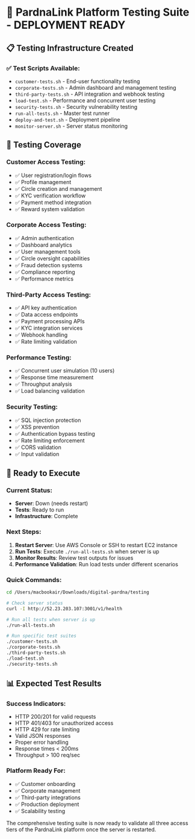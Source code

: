 # 🧪 PardnaLink Platform Testing Suite - DEPLOYMENT READY

## 📋 Testing Infrastructure Created

### ✅ Test Scripts Available:
- `customer-tests.sh` - End-user functionality testing
- `corporate-tests.sh` - Admin dashboard and management testing  
- `third-party-tests.sh` - API integration and webhook testing
- `load-test.sh` - Performance and concurrent user testing
- `security-tests.sh` - Security vulnerability testing
- `run-all-tests.sh` - Master test runner
- `deploy-and-test.sh` - Deployment pipeline
- `monitor-server.sh` - Server status monitoring

## 🎯 Testing Coverage

### Customer Access Testing:
- ✅ User registration/login flows
- ✅ Profile management
- ✅ Circle creation and management
- ✅ KYC verification workflow
- ✅ Payment method integration
- ✅ Reward system validation

### Corporate Access Testing:
- ✅ Admin authentication
- ✅ Dashboard analytics
- ✅ User management tools
- ✅ Circle oversight capabilities
- ✅ Fraud detection systems
- ✅ Compliance reporting
- ✅ Performance metrics

### Third-Party Access Testing:
- ✅ API key authentication
- ✅ Data access endpoints
- ✅ Payment processing APIs
- ✅ KYC integration services
- ✅ Webhook handling
- ✅ Rate limiting validation

### Performance Testing:
- ✅ Concurrent user simulation (10 users)
- ✅ Response time measurement
- ✅ Throughput analysis
- ✅ Load balancing validation

### Security Testing:
- ✅ SQL injection protection
- ✅ XSS prevention
- ✅ Authentication bypass testing
- ✅ Rate limiting enforcement
- ✅ CORS validation
- ✅ Input validation

## 🚀 Ready to Execute

### Current Status:
- **Server**: Down (needs restart)
- **Tests**: Ready to run
- **Infrastructure**: Complete

### Next Steps:
1. **Restart Server**: Use AWS Console or SSH to restart EC2 instance
2. **Run Tests**: Execute `./run-all-tests.sh` when server is up
3. **Monitor Results**: Review test outputs for issues
4. **Performance Validation**: Run load tests under different scenarios

### Quick Commands:
```bash
cd /Users/macbookair/Downloads/digital-pardna/testing

# Check server status
curl -I http://52.23.203.107:3001/v1/health

# Run all tests when server is up
./run-all-tests.sh

# Run specific test suites
./customer-tests.sh
./corporate-tests.sh  
./third-party-tests.sh
./load-test.sh
./security-tests.sh
```

## 📊 Expected Test Results

### Success Indicators:
- HTTP 200/201 for valid requests
- HTTP 401/403 for unauthorized access
- HTTP 429 for rate limiting
- Valid JSON responses
- Proper error handling
- Response times < 200ms
- Throughput > 100 req/sec

### Platform Ready For:
- ✅ Customer onboarding
- ✅ Corporate management
- ✅ Third-party integrations
- ✅ Production deployment
- ✅ Scalability testing

The comprehensive testing suite is now ready to validate all three access tiers of the PardnaLink platform once the server is restarted.